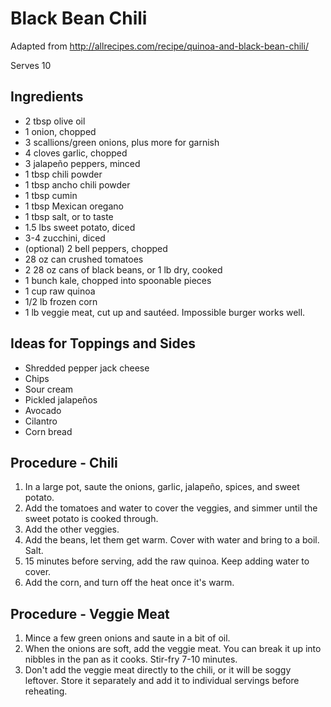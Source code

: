 # Black Bean Chili

Adapted from http://allrecipes.com/recipe/quinoa-and-black-bean-chili/

Serves 10

## Ingredients

- 2 tbsp olive oil
- 1 onion, chopped
- 3 scallions/green onions, plus more for garnish
- 4 cloves garlic, chopped
- 3 jalapeño peppers, minced
- 1 tbsp chili powder
- 1 tbsp ancho chili powder
- 1 tbsp cumin
- 1 tbsp Mexican oregano
- 1 tbsp salt, or to taste
- 1.5 lbs sweet potato, diced
- 3-4 zucchini, diced
- (optional) 2 bell peppers, chopped
- 28 oz can crushed tomatoes
- 2 28 oz cans of black beans, or 1 lb dry, cooked
- 1 bunch kale, chopped into spoonable pieces
- 1 cup raw quinoa
- 1/2 lb frozen corn
- 1 lb veggie meat, cut up and sautéed. Impossible burger works well.

## Ideas for Toppings and Sides

- Shredded pepper jack cheese
- Chips
- Sour cream
- Pickled jalapeños
- Avocado
- Cilantro
- Corn bread

## Procedure - Chili

1. In a large pot, saute the onions, garlic, jalapeño, spices, and sweet potato. 
2. Add the tomatoes and water to cover the veggies, and simmer until the sweet potato is cooked through.
3. Add the other veggies.
4. Add the beans, let them get warm. Cover with water and bring to a boil. Salt.
5. 15 minutes before serving, add the raw quinoa. Keep adding water to cover.
6. Add the corn, and turn off the heat once it's warm.

## Procedure - Veggie Meat

1. Mince a few green onions and saute in a bit of oil.
2. When the onions are soft, add the veggie meat. You can break it up into nibbles in the pan as it cooks.
   Stir-fry 7-10 minutes.
3. Don't add the veggie meat directly to the chili, or it will be soggy leftover. Store it separately and add
   it to individual servings before reheating.
